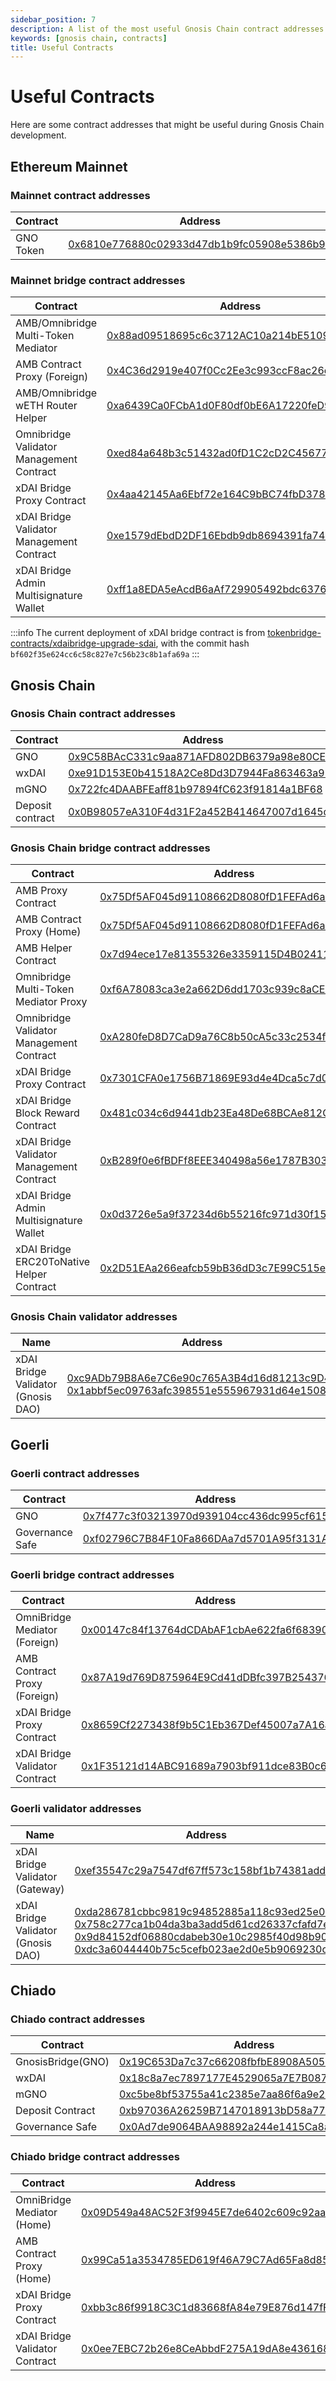 ```yaml
---
sidebar_position: 7
description: A list of the most useful Gnosis Chain contract addresses
keywords: [gnosis chain, contracts] 
title: Useful Contracts
---
```


# Useful Contracts

Here are some contract addresses that might be useful during Gnosis Chain development.

## Ethereum Mainnet

### Mainnet contract addresses

| Contract                            | Address                                                                                                                                  |
| ----------------------------------- | ---------------------------------------------------------------------------------------------------------------------------------------- |
| GNO Token | [0x6810e776880c02933d47db1b9fc05908e5386b96](https://etherscan.io/address/0x6810e776880c02933d47db1b9fc05908e5386b96) |

### Mainnet bridge contract addresses

| Contract                            | Address                                                                                                                                  |
| ----------------------------------- | ---------------------------------------------------------------------------------------------------------------------------------------- |
| AMB/Omnibridge Multi-Token Mediator | [0x88ad09518695c6c3712AC10a214bE5109a655671](https://etherscan.io/address/0x88ad09518695c6c3712AC10a214bE5109a655671#writeProxyContract) |
| AMB Contract Proxy (Foreign)        | [0x4C36d2919e407f0Cc2Ee3c993ccF8ac26d9CE64e](https://etherscan.io/address/0x4C36d2919e407f0Cc2Ee3c993ccF8ac26d9CE64e#writeProxyContract) |
| AMB/Omnibridge wETH Router Helper   | [0xa6439Ca0FCbA1d0F80df0bE6A17220feD9c9038a](https://etherscan.io/address/0xa6439ca0fcba1d0f80df0be6a17220fed9c9038a)                    |
| Omnibridge Validator Management Contract         | [0xed84a648b3c51432ad0fD1C2cD2C45677E9d4064](https://etherscan.io/address/0xed84a648b3c51432ad0fD1C2cD2C45677E9d4064#writeProxyContract) |
| xDAI Bridge Proxy Contract                | [0x4aa42145Aa6Ebf72e164C9bBC74fbD3788045016](https://etherscan.io/address/0x4aa42145Aa6Ebf72e164C9bBC74fbD3788045016#readProxyContract) |
| xDAI Bridge Validator Management Contract | [0xe1579dEbdD2DF16Ebdb9db8694391fa74EeA201E](https://etherscan.io/address/0xe1579dEbdD2DF16Ebdb9db8694391fa74EeA201E#code)              |
| xDAI Bridge Admin Multisignature Wallet   | [0xff1a8EDA5eAcdB6aAf729905492bdc6376DBe2dd](https://etherscan.io/address/0xff1a8EDA5eAcdB6aAf729905492bdc6376DBe2dd)                   |

:::info
The current deployment of xDAI bridge contract is from [tokenbridge-contracts/xdaibridge-upgrade-sdai](https://github.com/gnosischain/tokenbridge-contracts/tree/xdaibridge-upgrade-sdai), with the commit hash `bf602f35e624cc6c58c827e7c56b23c8b1afa69a`
:::

## Gnosis Chain

### Gnosis Chain contract addresses
| Contract                            | Address                                                                                                                                  |
| ----------------------------------- | ---------------------------------------------------------------------------------------------------------------------------------------- |
| GNO | [0x9C58BAcC331c9aa871AFD802DB6379a98e80CEdb](https://gnosisscan.io/token/0x9C58BAcC331c9aa871AFD802DB6379a98e80CEdb) |
| wxDAI | [0xe91D153E0b41518A2Ce8Dd3D7944Fa863463a97d](https://gnosisscan.io/token/0xe91D153E0b41518A2Ce8Dd3D7944Fa863463a97d)   |
| mGNO | [0x722fc4DAABFEaff81b97894fC623f91814a1BF68](https://gnosisscan.io/address/0x722fc4DAABFEaff81b97894fC623f91814a1BF68) |
| Deposit contract    | [0x0B98057eA310F4d31F2a452B414647007d1645d9](https://gnosisscan.io/address/0x0B98057eA310F4d31F2a452B414647007d1645d9) |

### Gnosis Chain bridge contract addresses

| Contract                            | Address                                                                                                                                  |
| ----------------------------------- | ---------------------------------------------------------------------------------------------------------------------------------------- |
| AMB Proxy Contract                    | [0x75Df5AF045d91108662D8080fD1FEFAd6aA0bb59](https://gnosisscan.io/address/0x75Df5AF045d91108662D8080fD1FEFAd6aA0bb59#writeProxyContract) |
| AMB Contract Proxy (Home)           | [0x75Df5AF045d91108662D8080fD1FEFAd6aA0bb59](https://gnosisscan.io/address/0x75Df5AF045d91108662D8080fD1FEFAd6aA0bb59#writeProxyContract) |
| AMB Helper Contract                 | [0x7d94ece17e81355326e3359115D4B02411825EdD](https://gnosisscan.io/address/0x7d94ece17e81355326e3359115D4B02411825EdD#readContract)       |
| Omnibridge Multi-Token Mediator Proxy | [0xf6A78083ca3e2a662D6dd1703c939c8aCE2e268d](https://gnosisscan.io/address/0xf6A78083ca3e2a662D6dd1703c939c8aCE2e268d#writeProxyContract) |
| Omnibridge Validator Management Contract         | [0xA280feD8D7CaD9a76C8b50cA5c33c2534fFa5008](https://gnosisscan.io/address/0xA280feD8D7CaD9a76C8b50cA5c33c2534fFa5008#writeContract)      |
| xDAI Bridge Proxy Contract                | [0x7301CFA0e1756B71869E93d4e4Dca5c7d0eb0AA6](https://gnosis.blockscout.com/address/0x7301CFA0e1756B71869E93d4e4Dca5c7d0eb0AA6#address-tabs)              |
| xDAI Bridge Block Reward Contract         | [0x481c034c6d9441db23Ea48De68BCAe812C5d39bA](https://gnosis.blockscout.com/address/0x481c034c6d9441db23Ea48De68BCAe812C5d39bA)                           |
| xDAI Bridge Validator Management Contract | [0xB289f0e6fBDFf8EEE340498a56e1787B303F1B6D](https://gnosis.blockscout.com/address/0xB289f0e6fBDFf8EEE340498a56e1787B303F1B6D/read-proxy)                |
| xDAI Bridge Admin Multisignature Wallet   | [0x0d3726e5a9f37234d6b55216fc971d30f150a60f](https://gnosis.blockscout.com/address/0x0D3726e5a9f37234D6B55216fC971D30F150a60F/transactions#address-tabs) |
| xDAI Bridge ERC20ToNative Helper Contract | [0x2D51EAa266eafcb59bB36dD3c7E99C515e58113A](https://gnosis.blockscout.com/address/0x2d51eaa266eafcb59bb36dd3c7e99c515e58113a#readContract)              |

### Gnosis Chain validator addresses

| Name                            | Address                                                                                                                                  |
| ----------------------------------- | ---------------------------------------------------------------------------------------------------------------------------------------- |
| xDAI Bridge Validator (Gnosis DAO)                 | [0xc9ADb79B8A6e7C6e90c765A3B4d16d81213c9D49](https://gnosisscan.io/address/0xc9ADb79B8A6e7C6e90c765A3B4d16d81213c9D49) [0x1abbf5ec09763afc398551e555967931d64e1508](https://gnosisscan.io/address/0x1abbf5ec09763afc398551e555967931d64e1508) |

## Goerli

### Goerli contract addresses
| Contract                            | Address                                                                                                                                  |
| ----------------------------------- | ---------------------------------------------------------------------------------------------------------------------------------------- |
| GNO                 | [0x7f477c3f03213970d939104cc436dc995cf615b5](https://goerli.etherscan.io/address/0x7f477c3f03213970d939104cc436dc995cf615b5) |
| Governance Safe                     | [0xf02796C7B84F10Fa866DAa7d5701A95f3131A727](https://gnosis-safe.io/app/gor:0xf02796C7B84F10Fa866DAa7d5701A95f3131A727home)                                                                                                                 |

### Goerli bridge contract addresses
| Contract                            | Address                                                                                                                                  |
| ----------------------------------- | ---------------------------------------------------------------------------------------------------------------------------------------- |
| OmniBridge Mediator (Foreign) | [0x00147c84f13764dCDAbAF1cbAe622fa6f6839085](https://goerli.etherscan.io/address/0x00147c84f13764dCDAbAF1cbAe622fa6f6839085) |
| AMB Contract Proxy (Foreign)  | [0x87A19d769D875964E9Cd41dDBfc397B2543764E6](https://goerli.etherscan.io/address/0x87A19d769D875964E9Cd41dDBfc397B2543764E6) |
| xDAI Bridge Proxy Contract     | [0x8659Cf2273438f9b5C1Eb367Def45007a7A16a24](https://goerli.etherscan.io/address/0x8659Cf2273438f9b5C1Eb367Def45007a7A16a24) |
| xDAI Bridge Validator Contract | [0x1F35121d14ABC91689a7903bf911dce83B0c6EF6](https://goerli.etherscan.io/address/0x1F35121d14ABC91689a7903bf911dce83B0c6EF6) |

### Goerli validator addresses

| Name                            | Address                                                                                                                                  |
| ----------------------------------- | ---------------------------------------------------------------------------------------------------------------------------------------- |
| xDAI Bridge Validator (Gateway)                 | [0xef35547c29a7547df67ff573c158bf1b74381add](https://goerli.etherscan.io/address/0xef35547c29a7547df67ff573c158bf1b74381add) |
| xDAI Bridge Validator (Gnosis DAO)                 | [0xda286781cbbc9819c94852885a118c93ed25e064](https://goerli.etherscan.io/address/0xda286781cbbc9819c94852885a118c93ed25e064) [0x758c277ca1b04da3ba3add5d61cd26337cfafd7e](https://goerli.etherscan.io/address/0x758c277ca1b04da3ba3add5d61cd26337cfafd7e) [0x9d84152df06880cdabeb30e10c2985f40d98b901](https://goerli.etherscan.io/address/0x9d84152df06880cdabeb30e10c2985f40d98b901) [0xdc3a6044440b75c5cefb023ae2d0e5b9069230cf](https://goerli.etherscan.io/address/0xdc3a6044440b75c5cefb023ae2d0e5b9069230cf) |

## Chiado

### Chiado contract addresses
| Contract                            | Address                                                                                                                                  |
| ----------------------------------- | ---------------------------------------------------------------------------------------------------------------------------------------- |
| GnosisBridge(GNO) | [0x19C653Da7c37c66208fbfbE8908A5051B57b4C70](https://blockscout.com/gnosis/chiado/address/0x19C653Da7c37c66208fbfbE8908A5051B57b4C70) |
| wxDAI | [0x18c8a7ec7897177E4529065a7E7B0878358B3BfF](https://gnosis-chiado.blockscout.com/address/0x18c8a7ec7897177E4529065a7E7B0878358B3BfF)   |
| mGNO | [0xc5be8bf53755a41c2385e7aa86f6a9e28746f466](https://blockscout.com/gnosis/chiado/address/0xc5be8bf53755a41c2385e7aa86f6a9e28746f466) |
| Deposit Contract       | [0xb97036A26259B7147018913bD58a774cf91acf25](https://blockscout.com/gnosis/chiado/address/0xb97036A26259B7147018913bD58a774cf91acf25) |
| Governance Safe                     | [0x0Ad7de9064BAA98892a244e1415Ca8a2766096D2](https://blockscout.com/gnosis/chiado/address/0x0Ad7de9064BAA98892a244e1415Ca8a2766096D2)    

### Chiado bridge contract addresses
| Contract                            | Address                                                                                                                                  |
| ----------------------------------- | ---------------------------------------------------------------------------------------------------------------------------------------- |
| OmniBridge Mediator (Home)  | [0x09D549a48AC52F3f9945E7de6402c609c92aa2E1](https://gnosis-chiado.blockscout.com/address/0x09D549a48AC52F3f9945E7de6402c609c92aa2E1) |
| AMB Contract Proxy (Home)   | [0x99Ca51a3534785ED619f46A79C7Ad65Fa8d85e7a](https://gnosis-chiado.blockscout.com/address/0x99Ca51a3534785ED619f46A79C7Ad65Fa8d85e7a) |
| xDAI Bridge Proxy Contract     | [0xbb3c86f9918C3C1d83668fA84e79E876d147fFf2](https://gnosis-chiado.blockscout.com/address/0xbb3c86f9918C3C1d83668fA84e79E876d147fFf2) |
| xDAI Bridge Validator Contract | [0x0ee7EBC72b26e8CeAbbdF275A19dA8e4361685Ce](https://gnosis-chiado.blockscout.com/address/0x0ee7EBC72b26e8CeAbbdF275A19dA8e4361685Ce) |